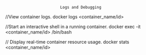                             Logs and Debugging
//View container logs.
docker logs <container_name/id>

//Start an interactive shell in a running container. 
docker exec -it <container_name/id> /bin/bash

// Display real-time container resource usage. 
docker stats <container_name/id>
